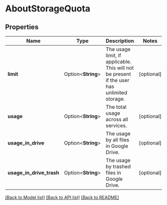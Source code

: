 # AboutStorageQuota

## Properties

Name | Type | Description | Notes
------------ | ------------- | ------------- | -------------
**limit** | Option<**String**> | The usage limit, if applicable. This will not be present if the user has unlimited storage. | [optional]
**usage** | Option<**String**> | The total usage across all services. | [optional]
**usage_in_drive** | Option<**String**> | The usage by all files in Google Drive. | [optional]
**usage_in_drive_trash** | Option<**String**> | The usage by trashed files in Google Drive. | [optional]

[[Back to Model list]](../README.md#documentation-for-models) [[Back to API list]](../README.md#documentation-for-api-endpoints) [[Back to README]](../README.md)



